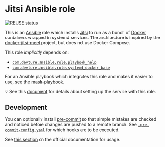 <!--
SPDX-FileCopyrightText: 2023 Slavi Pantaleev
SPDX-FileCopyrightText: 2025 Suguru Hirahara

SPDX-License-Identifier: AGPL-3.0-or-later
-->

# Jitsi Ansible role

[![REUSE status](https://api.reuse.software/badge/github.com/mother-of-all-self-hosting/ansible-role-jitsi)](https://api.reuse.software/info/github.com/mother-of-all-self-hosting/ansible-role-jitsi)

This is an [Ansible](https://www.ansible.com/) role which installs [Jitsi](https://jitsi.org/) to run as a bunch of [Docker](https://www.docker.com/) containers wrapped in systemd services. The architecture is inspired by the [docker-jitsi-meet](https://github.com/jitsi/docker-jitsi-meet) project, but does not use Docker Compose.

This role *implicitly* depends on:

- [`com.devture.ansible.role.playbook_help`](https://github.com/devture/com.devture.ansible.role.playbook_help)
- [`com.devture.ansible.role.systemd_docker_base`](https://github.com/devture/com.devture.ansible.role.systemd_docker_base)

For an Ansible playbook which integrates this role and makes it easier to use, see the [mash-playbook](https://github.com/mother-of-all-self-hosting/mash-playbook).

💡 See this [document](docs/configuring-jitsi.md) for details about setting up the service with this role.

## Development

You can optionally install [pre-commit](https://pre-commit.com/) so that simple mistakes are checked and noticed before changes are pushed to a remote branch. See [`.pre-commit-config.yaml`](./.pre-commit-config.yaml) for which hooks are to be executed.

See [this section](https://pre-commit.com/#usage) on the official documentation for usage.
